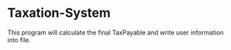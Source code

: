 # Taxation-System
This program will calculate the final TaxPayable and write user information into file.
